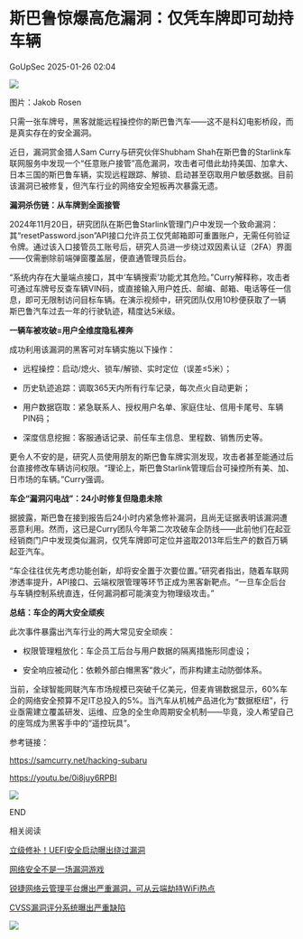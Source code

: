 #  斯巴鲁惊爆高危漏洞：仅凭车牌即可劫持车辆   
 GoUpSec   2025-01-26 02:04  
  
![](https://mmbiz.qpic.cn/sz_mmbiz_png/INYsicz2qhvbhgcL7rtXibiaAfe8ALJdZ6A9ibN1xPKhQo98xPBDwrliasO9fqudsQNOQ33Wj1hJqgsyfFQObOxS2eQ/640?wx_fmt=png&from=appmsg "")  
  
图片：Jakob Rosen  
  
  
只需一张车牌号，黑客就能远程操控你的斯巴鲁汽车——这不是科幻电影桥段，而是真实存在的安全漏洞。  
  
  
近日，漏洞赏金猎人Sam Curry与研究伙伴Shubham Shah在斯巴鲁的Starlink车联网服务中发现一个“任意账户接管”高危漏洞，攻击者可借此劫持美国、加拿大、日本三国的斯巴鲁车辆，实现远程跟踪、解锁、启动甚至窃取用户敏感数据。目前该漏洞已被修复，但汽车行业的网络安全短板再次暴露无遗。  
  
  
**漏洞杀伤链：从车牌到全面接管**  
  
  
2024年11月20日，研究团队在斯巴鲁Starlink管理门户中发现一个致命漏洞：其“resetPassword.json”API接口允许员工仅凭邮箱即可重置账户，无需任何验证令牌。通过该入口接管员工账号后，研究人员进一步绕过双因素认证（2FA）界面——仅需删除前端弹窗覆盖层，便直通管理员后台。  
  
  
“系统内存在大量端点接口，其中‘车辆搜索’功能尤其危险。”Curry解释称，攻击者可通过车牌号反查车辆VIN码，或直接输入用户姓氏、邮编、邮箱、电话等任一信息，即可无限制访问目标车辆。在演示视频中，研究团队仅用10秒便获取了一辆斯巴鲁汽车过去一年的行驶轨迹，精度达5米级。  
  
  
**一辆车被攻破=用户全维度隐私裸奔**  
  
  
成功利用该漏洞的黑客可对车辆实施以下操作：  
  
- 远程操控：启动/熄火、锁车/解锁、实时定位（误差≤5米）；  
  
  
- 历史轨迹追踪：调取365天内所有行车记录，每次点火自动更新；  
  
  
- 用户数据窃取：紧急联系人、授权用户名单、家庭住址、信用卡尾号、车辆PIN码；  
  
  
- 深度信息挖掘：客服通话记录、前任车主信息、里程数、销售历史等。  
  
更令人不安的是，研究人员使用朋友的斯巴鲁车牌实测发现，攻击者甚至能通过后台直接修改车辆访问权限。“理论上，斯巴鲁Starlink管理后台可操控所有美、加、日市场的车辆。”Curry强调。  
  
  
**车企“漏洞闪电战”：24小时修复但隐患未除**  
  
  
据披露，斯巴鲁在接到报告后24小时内紧急修补漏洞，且尚无证据表明该漏洞遭恶意利用。然而，这已是Curry团队今年第二次攻破车企防线——此前他们在起亚经销商门户中发现类似漏洞，仅凭车牌即可定位并盗取2013年后生产的数百万辆起亚汽车。  
  
  
“车企往往优先考虑功能创新，却将安全置于次要位置。”研究者指出，随着车联网渗透率提升，API接口、云端权限管理等环节正成为黑客新靶点。“一旦车企后台与车辆控制系统直连，任何漏洞都可能演变为物理级攻击。”  
  
  
**总结：车企的两大安全顽疾**  
  
  
此次事件暴露出汽车行业的两大常见安全顽疾：  
  
- 权限管理粗放化：车企员工后台与用户数据的隔离措施形同虚设；  
  
  
- 安全响应被动化：依赖外部白帽黑客“救火”，而非构建主动防御体系。  
  
当前，全球智能网联汽车市场规模已突破千亿美元，但麦肯锡数据显示，60%车企的网络安全预算不足IT总投入的5%。当汽车从机械产品进化为“数据枢纽”，行业亟需建立覆盖研发、运维、应急的全生命周期安全机制——毕竟，没人希望自己的座驾成为黑客手中的“遥控玩具”。  
  
  
参考链接：  
  
https://samcurry.net/hacking-subaru  
  
https://youtu.be/0i8juy6RPBI  
  
  
![](https://mmbiz.qpic.cn/sz_mmbiz_jpg/INYsicz2qhvZRDUnojiaba5EGXQ7vEkEX8iar6wfVEW8pJj4v4XBgG48Lt1Ga5seakLRcfZJdGmq4yUsZXdLh2ZfA/640?wx_fmt=other "")  
  
  
  
END  
  
  
  
相关阅读  
  
  
  
[立级修补！UEFI安全启动曝出绕过漏洞](https://mp.weixin.qq.com/s?__biz=MzkxNTI2MTI1NA==&mid=2247502142&idx=2&sn=71658a53c477aae39be23a40f0baa4b7&scene=21#wechat_redirect)  
  
  
[网络安全不是一场漏洞游戏](https://mp.weixin.qq.com/s?__biz=MzkxNTI2MTI1NA==&mid=2247502111&idx=1&sn=b0f654dd8dca96c65c35560724d44825&scene=21#wechat_redirect)  
  
  
[锐捷网络云管理平台爆出严重漏洞，可从云端劫持WiFi热点](https://mp.weixin.qq.com/s?__biz=MzkxNTI2MTI1NA==&mid=2247501914&idx=2&sn=1c6de3ff616e3417b47a78f7ba17bed3&scene=21#wechat_redirect)  
  
  
[CVSS漏洞评分系统曝出严重缺陷](https://mp.weixin.qq.com/s?__biz=MzkxNTI2MTI1NA==&mid=2247501831&idx=2&sn=d46f09ca7bcd0bbb103e627313a165fb&scene=21#wechat_redirect)  
  
  
![](https://mmbiz.qpic.cn/mmbiz_jpg/INYsicz2qhvbgcN4QY36lK2wjCavZiadQThpmM11FR4xkwyVG7K24lkpoLRcFHuZ7gAHgZEsr6Mia7BmKuwDJqX4g/640?wx_fmt=jpeg "")  
  
